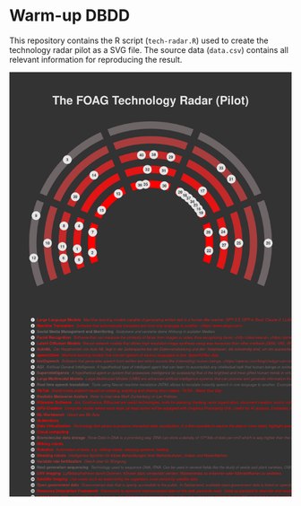 # Warm-up DBDD

This repository contains the R script (`tech-radar.R`) used to create the technology radar pilot as a SVG file. The source data (`data.csv`) contains all relevant information for reproducing the result.

![Technology radar.](technology-radar.png)
